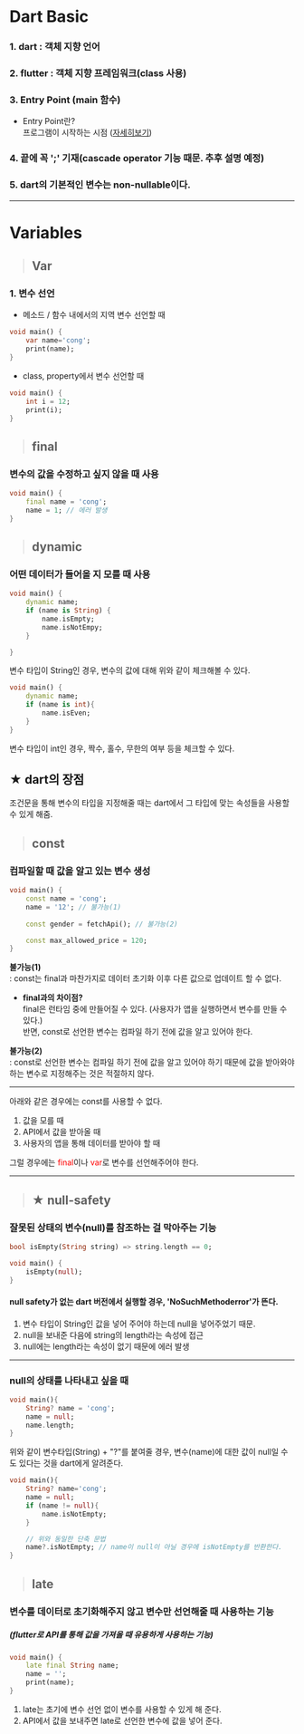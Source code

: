 Dart Basic
===
### 1. dart : 객체 지향 언어
### 2. flutter : 객체 지향 프레임워크(class 사용)
### 3. Entry Point (main 함수)
* Entry Point란?    
프로그램이 시작하는 시점 ([자세히보기](https://min-mon.tistory.com/entry/Entry-Point))
### 4. 끝에 꼭 ';' 기재(cascade operator 기능 때문. 추후 설명 예정)
### 5. dart의 기본적인 변수는 non-nullable이다.
---
  
Variables
===
> ## Var
### 1. 변수 선언       
- 메소드 / 함수 내에서의 지역 변수 선언할 때

```dart
void main() {
    var name='cong';   
    print(name);
}
```
- class, property에서 변수 선언할 때

```dart
void main() {
    int i = 12;
    print(i);
}
```
> ## final

### 변수의 값을 수정하고 싶지 않을 때 사용
```dart
void main() {
    final name = 'cong';
    name = 1; // 에러 발생
}
```
> ## dynamic
### 어떤 데이터가 들어올 지 모를 때 사용
```dart
void main() {
    dynamic name;
    if (name is String) {
        name.isEmpty;
        name.isNotEmpy;
    }

}
```
변수 타입이 String인 경우, 변수의 값에 대해 위와 같이 체크해볼 수 있다.

```dart
void main() {
    dynamic name;
    if (name is int){
        name.isEven;
    }
}
```
변수 타입이 int인 경우, 짝수, 홀수, 무한의 여부 등을 체크할 수 있다. 

## ★ dart의 장점
조건문을 통해 변수의 타입을 지정해줄 때는 dart에서 그 타입에 맞는 속성들을 사용할 수 있게 해줌.

> ## const
### 컴파일할 때 값을 알고 있는 변수 생성
```dart
void main() {
    const name = 'cong';
    name = '12'; // 불가능(1)
    
    const gender = fetchApi(); // 불가능(2)

    const max_allowed_price = 120; 
}
```
__불가능(1)__    
: const는 final과 마찬가지로 데이터 초기화 이후 다른 값으로 업데이트 할 수 없다.
* __final과의 차이점?__   
final은 런타임 중에 만들어질 수 있다. (사용자가 앱을 실행하면서 변수를 만들 수 있다.)     
반면, const로 선언한 변수는 컴파일 하기 전에 값을 알고 있어야 한다.

__불가능(2)__  
: const로 선언한 변수는 컴파일 하기 전에 값을 알고 있어야 하기 때문에 값을 받아와야 하는 변수로 지정해주는 것은 적절하지 않다.

---
아래와 같은 경우에는 const를 사용할 수 없다.
1. 값을 모를 때
2. API에서 값을 받아올 때
3. 사용자의 앱을 통해 데이터를 받아야 할 때

그럴 경우에는 <span style="color:red">final</span>이나 <span style="color:red">var</span>로 변수를 선언해주어야 한다.

---
> ## ★ null-safety
### 잘못된 상태의 변수(null)를 참조하는 걸 막아주는 기능
```dart
bool isEmpty(String string) => string.length == 0;

void main() {
    isEmpty(null);
}
```

#### null safety가 없는 dart 버전에서 실행할 경우, '__NoSuchMethoderror__'가 뜬다. 
1.  변수 타입이 String인 값을 넣어 주어야 하는데 null을 넣어주었기 때문.   
2. null을 보내준 다음에 string의 length라는 속성에 접근   
3. null에는 length라는 속성이 없기 때문에 에러 발생   


---
### __null의 상태를 나타내고 싶을 때__  
```dart
void main(){
    String? name = 'cong';
    name = null;
    name.length;
}
```
위와 같이 변수타입(String) + "?"를 붙여줄 경우, 변수(name)에 대한 값이 null일 수도 있다는 것을 dart에게 알려준다.

```dart
void main(){
    String? name='cong';
    name = null;
    if (name != null){
        name.isNotEmpty;
    }

    // 위와 동일한 단축 문법
    name?.isNotEmpty; // name이 null이 아닐 경우에 isNotEmpty를 반환한다.
}
```
> ## late
### 변수를 데이터로 초기화해주지 않고 변수만 선언해줄 때 사용하는 기능   
##### (flutter로 API를 통해 값을 가져올 때 유용하게 사용하는 기능)  
```dart
void main() {
    late final String name;
    name = '';
    print(name);
}
```
1. late는 초기에 변수 선언 없이 변수를 사용할 수 있게 해 준다.
2. API에서 값을 보내주면 late로 선언한 변수에 값을 넣어 준다. 




